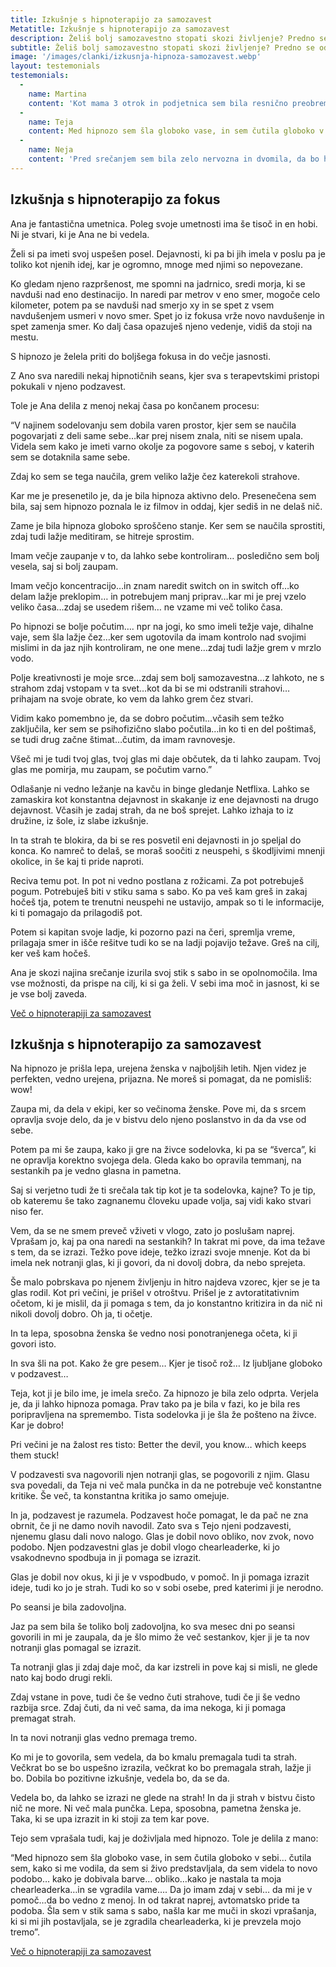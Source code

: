 ```yaml
---
title: Izkušnje s hipnoterapijo za samozavest
Metatitle: Izkušnje s hipnoterapijo za samozavest
description: Želiš bolj samozavestno stopati skozi življenje? Predno se odločiš za hipnozo za samozavest si preberi izkušnje strank s hipnozo za samozavest
subtitle: Želiš bolj samozavestno stopati skozi življenje? Predno se odločiš za hipnozo za samozavest si preberi izkušnje strank s hipnozo za samozavest
image: '/images/clanki/izkusnja-hipnoza-samozavest.webp'
layout: testemonials
testemonials: 
  -  
    name: Martina
    content: 'Kot mama 3 otrok in podjetnica sem bila resnično preobremenjena. Tako sem bila vpeta v dnevne obveznosti, da sploh čutila nisem, da sem tik pred zlomom. Na seansi sem se tako zelo sprostila, da se je od tam naprej samo še zložilo kot domine. Končno lahko rečem ne strankam, poskrbim zase in to popolnoma brez slabe vesti. Resnično, resnično hvala za to!'        
  -  
    name: Teja
    content: Med hipnozo sem šla globoko vase, in sem čutila globoko v sebi… čutila sem, kako si me vodila, da sem si živo predstavljala, da sem videla to novo podobo… kako je dobivala barve… obliko…kako je nastala ta moja chearleaderka…in se vgradila vame…. Da jo imam zdaj v sebi… da mi je v pomoč…da bo vedno z menoj. In od takrat naprej, avtomatsko pride ta podoba. Šla sem v stik sama s sabo, našla kar me muči in skozi vprašanja, ki si mi jih postavljala, se je zgradila chearleaderka, ki je prevzela mojo tremo
  -  
    name: Neja
    content: 'Pred srečanjem sem bila zelo nervozna in dvomila, da bo hipnoza delovala zame. Jana je poskrbela, da sem se počutila zelo udobno in varno. Sprva sem bila zelo skeptična, vendar sem se že po eni sami seansi počutim veliko bolj samozavestno. Redno poslušam hipnotični posnetek in čutim kako samozavest vsak dan bolj in bolj raste v meni!'
---
```



## Izkušnja s hipnoterapijo za fokus

Ana je fantastična umetnica. Poleg svoje umetnosti ima še tisoč in en hobi. Ni je stvari, ki je Ana ne bi vedela.

Želi si pa imeti svoj uspešen posel. Dejavnosti, ki pa bi jih imela v poslu pa je toliko kot njenih idej, kar je ogromno, mnoge med njimi so nepovezane.

Ko gledam njeno razpršenost, me spomni na jadrnico, sredi morja, ki se navduši nad eno destinacijo. In naredi par metrov v eno smer, mogoče celo kilometer, potem pa se navduši nad smerjo xy in se spet z vsem navdušenjem usmeri v novo smer. Spet jo iz fokusa vrže novo navdušenje in spet zamenja smer. Ko dalj časa opazuješ njeno vedenje, vidiš da stoji na mestu.

S hipnozo je želela priti do boljšega fokusa in do večje jasnosti.

Z Ano sva naredili nekaj hipnotičnih seans, kjer sva s terapevtskimi pristopi pokukali v njeno podzavest.

Tole je Ana delila z menoj nekaj časa po končanem procesu:

“V najinem sodelovanju sem dobila varen prostor, kjer sem se naučila pogovarjati z deli same sebe…kar prej nisem znala, niti se nisem upala. Videla sem kako je imeti varno okolje za pogovore same s seboj, v katerih sem se dotaknila same sebe.

Zdaj ko sem se tega naučila, grem veliko lažje čez katerekoli strahove.

Kar me je presenetilo je, da je bila hipnoza aktivno delo. Presenečena sem bila, saj sem hipnozo poznala le iz filmov in oddaj, kjer sediš in ne delaš nič. 

Zame je bila hipnoza globoko sproščeno stanje. Ker sem se naučila sprostiti, zdaj tudi lažje meditiram, se hitreje sprostim.

Imam večje zaupanje v to, da lahko sebe kontroliram… posledično sem bolj vesela, saj si bolj zaupam.

Imam večjo koncentracijo…in znam naredit switch on in switch off…ko delam lažje preklopim… in potrebujem manj priprav…kar mi je prej vzelo veliko časa…zdaj se usedem rišem… ne vzame mi več toliko časa.

Po hipnozi se bolje počutim…. npr na jogi, ko smo imeli težje vaje, dihalne vaje, sem šla lažje čez…ker sem ugotovila da imam kontrolo nad svojimi mislimi in da jaz njih kontroliram, ne one mene…zdaj tudi lažje grem v mrzlo vodo. 

Polje kreativnosti je moje srce…zdaj sem bolj samozavestna…z lahkoto, ne s strahom zdaj vstopam v ta svet…kot da bi se mi odstranili strahovi…prihajam na svoje obrate, ko vem da lahko grem čez stvari.

Vidim kako pomembno je, da se dobro počutim…včasih sem težko zaključila, ker sem se psihofizično slabo počutila…in ko ti en del poštimaš, se tudi drug začne štimat…čutim, da imam ravnovesje.

Všeč mi je tudi tvoj glas, tvoj glas mi daje občutek, da ti lahko zaupam. Tvoj glas me pomirja, mu zaupam, se počutim varno.”

Odlašanje ni vedno ležanje na kavču in binge gledanje Netflixa. Lahko se zamaskira kot konstantna dejavnost in skakanje iz ene dejavnosti na drugo dejavnost. Včasih je zadaj strah, da ne boš sprejet. Lahko izhaja to iz družine, iz šole, iz slabe izkušnje.

In ta strah te blokira, da bi se res posvetil eni dejavnosti in jo speljal do konca. Ko namreč to delaš, se moraš soočiti z neuspehi, s škodljivimi mnenji okolice, in še kaj ti pride naproti.

Reciva temu pot. In pot ni vedno postlana z rožicami. Za pot potrebuješ pogum. Potrebuješ biti v stiku sama s sabo.
Ko pa veš kam greš in zakaj hočeš tja, potem te trenutni neuspehi ne ustavijo, ampak so ti le informacije, ki ti pomagajo da prilagodiš pot.

Potem si kapitan svoje ladje, ki pozorno pazi na čeri, spremlja vreme, prilagaja smer in išče rešitve tudi ko se na ladji pojavijo težave. Greš na cilj, ker veš kam hočeš.

Ana je skozi najina srečanje izurila svoj stik s sabo in se opolnomočila. Ima vse možnosti, da prispe na cilj, ki si ga želi. V sebi ima moč in jasnost, ki se je vse bolj zaveda.

<a class="section__link" href="/hipnoterapija-za-samozavest/">Več o hipnoterapiji za samozavest <i class="ion ion-md-arrow-forward"></i></a>

## Izkušnja s hipnoterapijo za samozavest
Na hipnozo je prišla lepa, urejena ženska v najboljših letih. Njen videz je perfekten, vedno urejena, prijazna. Ne moreš si pomagat, da ne pomisliš: wow!

Zaupa mi, da dela v ekipi, ker so večinoma ženske. Pove mi, da s srcem opravlja svoje delo, da je v bistvu delo njeno poslanstvo in da da vse od sebe.

Potem pa mi še zaupa, kako ji gre na živce sodelovka, ki pa se “šverca”, ki ne opravlja korektno svojega dela. Gleda kako bo opravila temmanj, na sestankih pa je vedno glasna in pametna.

Saj si verjetno tudi že ti srečala tak tip kot je ta sodelovka, kajne? To je tip, ob kateremu še tako zagnanemu človeku upade volja, saj vidi kako stvari niso fer.

Vem, da se ne smem preveč vživeti v vlogo, zato jo poslušam naprej. Vprašam jo, kaj pa ona naredi na sestankih? 
In takrat mi pove, da ima težave s tem, da se izrazi. Težko pove ideje, težko izrazi svoje mnenje. Kot da bi imela nek notranji glas, ki ji govori, da ni dovolj dobra, da nebo sprejeta.

Še malo pobrskava po njenem življenju in hitro najdeva vzorec, kjer se je ta glas rodil. Kot pri večini, je prišel v otroštvu. Prišel je z avtoratitativnim očetom, ki je mislil, da ji pomaga s tem, da jo konstantno kritizira in da nič ni nikoli dovolj dobro. Oh ja, ti očetje. 

In ta lepa, sposobna ženska še vedno nosi ponotranjenega očeta, ki ji govori isto.

In sva šli na pot. Kako že gre pesem… Kjer je tisoč rož… Iz ljubljane globoko v podzavest…

Teja, kot ji je bilo ime, je imela srečo. Za hipnozo je bila zelo odprta. Verjela je, da ji lahko hipnoza pomaga. Prav tako pa je bila v fazi, ko je bila res poripravljena na spremembo. Tista sodelovka ji je šla že pošteno na živce. Kar je dobro!

Pri večini je na žalost res tisto: Better the devil, you know… which keeps them stuck!

V podzavesti sva nagovorili njen notranji glas, se pogovorili z njim. Glasu sva povedali, da Teja ni več mala punčka in da ne potrebuje več konstantne kritike. Še več, ta konstantna kritika jo samo omejuje.

In ja, podzavest je razumela. Podzavest hoče pomagat, le da pač ne zna obrnit, če ji ne damo novih navodil.
Zato sva s Tejo njeni podzavesti, njenemu glasu dali novo nalogo. Glas je dobil novo obliko, nov zvok, novo podobo. Njen podzavestni glas je dobil vlogo chearleaderke, ki jo vsakodnevno spodbuja in ji pomaga se izrazit. 

Glas je dobil nov okus, ki ji je v vspodbudo, v pomoč. In ji pomaga izrazit ideje, tudi ko jo je strah. Tudi ko so v sobi osebe, pred katerimi ji je nerodno.

Po seansi je bila zadovoljna.

Jaz pa sem bila še toliko bolj zadovoljna, ko sva mesec dni po seansi govorili in mi je zaupala, da je šlo mimo že več sestankov, kjer ji je ta nov notranji glas pomagal se izrazit. 

Ta notranji glas ji zdaj daje moč, da kar izstreli in pove kaj si misli, ne glede nato kaj bodo drugi rekli. 

Zdaj vstane in pove, tudi če še vedno čuti strahove, tudi če ji še vedno razbija srce. Zdaj čuti, da ni več sama, da ima nekoga, ki ji pomaga premagat strah. 

In ta novi notranji glas vedno premaga tremo.

Ko mi je to govorila, sem vedela, da bo kmalu premagala tudi ta strah. Večkrat bo se bo uspešno izrazila, večkrat ko bo premagala strah, lažje ji bo. Dobila bo pozitivne izkušnje, vedela bo, da se da. 

Vedela bo, da lahko se izrazi ne glede na strah! In da ji strah v bistvu čisto nič ne more. Ni več mala punčka. Lepa, sposobna, pametna ženska je. Taka, ki se upa izrazit in ki stoji za tem kar pove.

Tejo sem vprašala tudi, kaj je doživljala med hipnozo. Tole je delila z mano:

“Med hipnozo sem šla globoko vase, in sem čutila globoko v sebi… čutila sem, kako si me vodila, da sem si živo predstavljala, da sem videla to novo podobo… kako je dobivala barve… obliko…kako je nastala ta moja chearleaderka…in se vgradila vame…. Da jo imam zdaj v sebi… da mi je v pomoč…da bo vedno z menoj. In od takrat naprej, avtomatsko pride ta podoba. Šla sem v stik sama s sabo, našla kar me muči in skozi vprašanja, ki si mi jih postavljala, se je zgradila chearleaderka, ki je prevzela mojo tremo”.

 <a class="section__link" href="/hipnoterapija-za-samozavest/">Več o hipnoterapiji za samozavest <i class="ion ion-md-arrow-forward"></i></a>